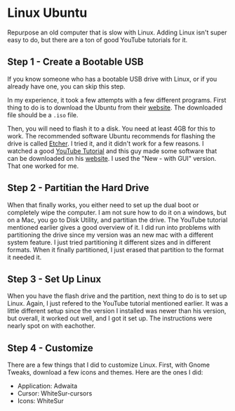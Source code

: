 # Linux Ubuntu

Repurpose an old computer that is slow with Linux. Adding Linux isn't super easy to do, but there are a ton of good YouTube tutorials for it.

## Step 1 - Create a Bootable USB

If you know someone who has a bootable USB drive with Linux, or if you already have one, you can skip this step.

In my experience, it took a few attempts with a few different programs. First thing to do is to download the Ubuntu from their [website](https://ubuntu.com/download/desktop). The downloaded file should be a `.iso` file.

Then, you will need to flash it to a disk. You need at least 4GB for this to work. The recommended software Ubuntu recommends for flashing the drive is called [Etcher](https://www.balena.io/etcher/). I tried it, and it didn't work for a few reasons. I watched a good [YouTube Tutorial](https://youtu.be/IQIaDO9nR6Y) and this guy made some software that can be downloaded on his [website](https://www.gsconrad.com). I used the "New - with GUI" version. That one worked for me.

## Step 2 - Partitian the Hard Drive

When that finally works, you either need to set up the dual boot or completely wipe the computer. I am not sure how to do it on a windows, but on a Mac, you go to Disk Utility, and partitian the drive. The YouTube tutorial mentioned earlier gives a good overview of it. I did run into problems with partitioning the drive since my version was an new mac with a different system feature. I just tried partitioning it different sizes and in different formats. When it finally partitioned, I just erased that partition to the format it needed it.

## Step 3 - Set Up Linux

When you have the flash drive and the partition, next thing to do is to set up Linux. Again, I just refered to the YouTube tutorial mentioned earlier. It was a little different setup since the version I installed was newer than his version, but overall, it worked out well, and I got it set up. The instructions were nearly spot on with eachother.

## Step 4 - Customize

There are a few things that I did to customize Linux. First, with Gnome Tweaks, download a few icons and themes. Here are the ones I did: 

- Application: Adwaita
- Cursor: WhiteSur-cursors
- Icons: WhiteSur